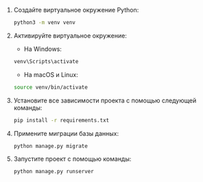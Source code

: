 1. Создайте виртуальное окружение Python:

    ```bash
    python3 -m venv venv
    ```

2. Активируйте виртуальное окружение:

    - На Windows:

    ```bash
    venv\Scripts\activate
    ```

    - На macOS и Linux:

    ```bash
    source venv/bin/activate
    ```

3. Установите все зависимости проекта с помощью следующей команды:

    ```bash
    pip install -r requirements.txt
    ```

4. Примените миграции базы данных:

    ```bash
    python manage.py migrate
    ```

5. Запустите проект с помощью команды:

    ```bash
    python manage.py runserver
    ```
